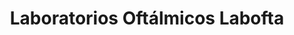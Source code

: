 ---
title: "Laboratorios Oftálmicos Labofta"
url: /santa-cruz/laboratorios-oftalmicos-labofta/
shop: Optiker
---